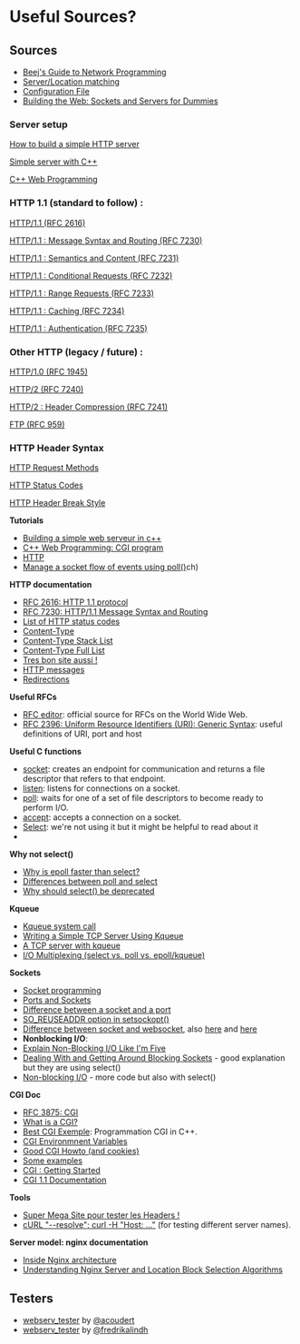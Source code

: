 # Useful Sources?

## **Sources**

- [Beej's Guide to Network Programming](http://beej.us/guide/bgnet/)
- [Server/Location matching](https://www.digitalocean.com/community/tutorials/understanding-nginx-server-and-location-block-selection-algorithms)
- [Configuration File](http://nginx.org/en/docs/dirindex.html)
- [Building the Web: Sockets and Servers for Dummies](https://levelup.gitconnected.com/building-the-web-sockets-and-servers-for-dummies-886d1595a4f8)

### **Server setup**

[How to build a simple HTTP server](https://medium.com/from-the-scratch/http-server-what-do-you-need-to-know-to-build-a-simple-http-server-from-scratch-d1ef8945e4fa)

[Simple server with C++](https://ncona.com/2019/04/building-a-simple-server-with-cpp/)

[C++ Web Programming](https://www.tutorialspoint.com/cplusplus/cpp_web_programming.htm)

### **HTTP 1.1 (standard to follow) :**

[HTTP/1.1 (RFC 2616)](https://www.rfc-editor.org/rfc/rfc2616.html)

[HTTP/1.1 : Message Syntax and Routing (RFC 7230)](https://www.rfc-editor.org/rfc/rfc7230.html)

[HTTP/1.1 : Semantics and Content (RFC 7231)](https://www.rfc-editor.org/rfc/rfc7231.html)

[HTTP/1.1 : Conditional Requests (RFC 7232)](https://www.rfc-editor.org/rfc/rfc7232.html)

[HTTP/1.1 : Range Requests (RFC 7233)](https://www.rfc-editor.org/rfc/rfc7233.html)

[HTTP/1.1 : Caching (RFC 7234)](https://www.rfc-editor.org/rfc/rfc7234.html)

[HTTP/1.1 : Authentication (RFC 7235)](https://www.rfc-editor.org/rfc/rfc7235.html)

### **Other HTTP (legacy / future) :**

[HTTP/1.0 (RFC 1945)](https://www.rfc-editor.org/rfc/rfc1945.html)

[HTTP/2 (RFC 7240)](https://www.rfc-editor.org/rfc/rfc7540.html)

[HTTP/2 : Header Compression (RFC 7241)](https://www.rfc-editor.org/rfc/rfc7541.html)

[FTP (RFC 959)](https://www.rfc-editor.org/rfc/rfc959.html)

### **HTTP Header Syntax**

[HTTP Request Methods](https://en.wikipedia.org/wiki/Hypertext_Transfer_Protocol#Request_methods)

[HTTP Status Codes](https://en.wikipedia.org/wiki/List_of_HTTP_status_codes)

[HTTP Header Break Style](https://stackoverflow.com/questions/5757290/http-header-line-break-style)


**Tutorials**

- [Building a simple web serveur in c++](https://ncona.com/2019/04/building-a-simple-server-with-cpp/)
- [C++ Web Programming: CGI program](https://www.tutorialspoint.com/cplusplus/cpp_web_programming.htm)
- [HTTP](https://developer.mozilla.org/en-US/docs/Web/HTTP)
- [Manage a socket flow of events using poll()](https://www.ibm.com/docs/en/i/7.2?topic=designs-using-poll-instead-select)ch)

**HTTP documentation**

- [RFC 2616: HTTP 1.1 protocol](https://datatracker.ietf.org/doc/html/rfc2616)
- [RFC 7230: HTTP/1.1 Message Syntax and Routing](https://www.rfc-editor.org/rfc/pdfrfc/rfc7230.txt.pdf)
- [List of HTTP status codes](https://en.wikipedia.org/wiki/List_of_HTTP_status_codes)
- [Content-Type](https://docs.microsoft.com/en-us/previous-versions/exchange-server/exchange-10/ms526508(v=exchg.10)?redirectedfrom=MSDN)
- [Content-Type Stack List](https://stackoverflow.com/questions/23714383/what-are-all-the-possible-values-for-http-content-type-header)
- [Content-Type Full List](https://www.iana.org/assignments/media-types/media-types.xhtml)
- [Tres bon site aussi !](https://developer.mozilla.org/fr/docs/Web/HTTP/Status/)
- [HTTP messages](https://developer.mozilla.org/en-US/docs/Web/HTTP/Messages)
- [Redirections](https://developer.mozilla.org/fr/docs/Web/HTTP/Redirections)

**Useful RFCs**

- [RFC editor](https://www.rfc-editor.org/retrieve/): official source for RFCs on the World Wide Web.
- [RFC 2396: Uniform Resource Identifiers (URI): Generic Syntax](https://datatracker.ietf.org/doc/html/rfc2396): useful definitions of URI, port and host

**Useful C functions**

- [socket](https://man7.org/linux/man-pages/man2/socket.2.html): creates an endpoint for communication and returns a file descriptor that refers to that endpoint.
- [listen](https://man7.org/linux/man-pages/man2/listen.2.html): listens for connections on a socket.
- [poll](https://man7.org/linux/man-pages/man2/poll.2.html): waits for one of a set of file descriptors to become ready to perform I/O.
- [accept](https://man7.org/linux/man-pages/man2/accept.2.html): accepts a connection on a socket.
- [Select](https://www.lowtek.com/sockets/select.html): we're not using it but it might be helpful to read about it
- 
 **Why not select()**
- [Why is epoll faster than select?](https://stackoverflow.com/questions/17355593/why-is-epoll-faster-than-select/17355702#:~:text=The%20main%20difference%20between%20epoll,duration%20of%20a%20single%20call)
- [Differences between poll and select](https://stackoverflow.com/questions/970979/what-are-the-differences-between-poll-and-select)  
- [Why should select() be deprecated](https://beesbuzz.biz/code/5739-The-problem-with-select-vs-poll)

**Kqueue**
- [Kqueue system call](https://man.openbsd.org/OpenBSD-5.1/kqueue.2)
- [Writing a Simple TCP Server Using Kqueue](https://dev.to/frosnerd/writing-a-simple-tcp-server-using-kqueue-cah)
- [A TCP server with kqueue](https://dev.to/frevib/a-tcp-server-with-kqueue-527)
- [I/O Multiplexing (select vs. poll vs. epoll/kqueue)](https://nima101.github.io/io_multiplexing)

**Sockets**
- [Socket programming](https://www.ibm.com/docs/en/i/7.1?topic=communications-socket-programming)
- [Ports and Sockets](http://www.danzig.jct.ac.il/tcp-ip-lab/ibm-tutorial/3376c210.html)
- [Difference between a socket and a port](https://softwareengineering.stackexchange.com/questions/171734/difference-between-a-socket-and-a-port)
- [SO_REUSEADDR option in setsockopt()](https://stackoverflow.com/questions/14388706/how-do-so-reuseaddr-and-so-reuseport-differ)
- [Difference between socket and websocket](https://stackoverflow.com/questions/62483790/difference-between-the-socket-socketio-and-websockets), also [here](https://stackoverflow.com/questions/4973622/difference-between-socket-and-websocket) and [here](https://stackoverflow.com/questions/16945345/differences-between-tcp-sockets-and-web-sockets-one-more-time)
- **Nonblocking I/O**:
- [Explain Non-Blocking I/O Like I'm Five](https://dev.to/frosnerd/explain-non-blocking-i-o-like-i-m-five-2a5f)
- [Dealing With and Getting Around Blocking Sockets](http://dwise1.net/pgm/sockets/blocking.html) - good explanation but they are using select()
- [Non-blocking I/O](https://www.ibm.com/support/knowledgecenter/ssw_ibm_i_72/rzab6/xnonblock.htm) - more code but also with select()

**CGI Doc**

- [RFC 3875: CGI](https://www.rfc-editor.org/rfc/rfc3875.pdf)
- [What is a CGI?](https://www.oreilly.com/library/view/cgi-programming-on/9781565921689/04_chapter-01.html)
- [Best CGI Exemple](https://www.fi.muni.cz/usr/jkucera/tic/tic0305.html): Programmation CGI in C++.
- [CGI Environmnent Variables](https://fr.wikipedia.org/wiki/Variables_d%27environnement_CGI)
- [Good CGI Howto (and cookies)](http://www.purplepixie.org/cgi/howto.php)
- [Some examples](https://pub.phyks.me/sdz/sdz/ecrivez-votre-site-web-en-c-avec-la-cgi.html)
- [CGI : Getting Started](http://www.mnuwer.dbasedeveloper.co.uk/dlearn/web/session01.htm)
- [CGI 1.1 Documentation](http://www.wijata.com/cgi/cgispec.html#4.0)

**Tools**

- [Super Mega Site pour tester les Headers !](https://reqbin.com/)
- [cURL "--resolve"; curl -H "Host: ..."](https://sodocumentation.net/curl/topic/10565/name-resolve-curl-tricks) (for testing different server names).

**Server model: nginx documentation**

- [Inside Nginx architecture](https://www.nginx.com/blog/inside-nginx-how-we-designed-for-performance-scale/)
- [Understanding Nginx Server and Location Block Selection Algorithms](https://www.digitalocean.com/community/tutorials/understanding-nginx-server-and-location-block-selection-algorithms)



## **Testers**

- [webserv_tester](https://github.com/acoudert/webserv_tester) by [@acoudert](https://github.com/acoudert)
- [webserv_tester](https://github.com/fredrikalindh/webserv_tester) by [@fredrikalindh](https://github.com/fredrikalindh)

